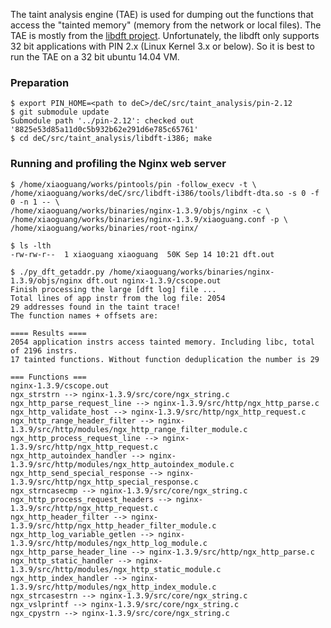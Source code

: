 The taint analysis engine (TAE) is used for dumping out the functions that access the "tainted memory" (memory from the network or local files).
The TAE is mostly from the [libdft project](https://www.cs.columbia.edu/~vpk/research/libdft/). Unfortunately, the libdft only supports 32 bit applications with PIN 2.x (Linux Kernel 3.x or below).
So it is best to run the TAE on a 32 bit ubuntu 14.04 VM.

### Preparation
```
$ export PIN_HOME=<path to deC>/deC/src/taint_analysis/pin-2.12
$ git submodule update 
Submodule path '../pin-2.12': checked out '8825e53d85a11d0c5b932b62e291d6e785c65761'
$ cd deC/src/taint_analysis/libdft-i386; make
```

### Running and profiling the Nginx web server
```
$ /home/xiaoguang/works/pintools/pin -follow_execv -t \
/home/xiaoguang/works/deC/src/libdft-i386/tools/libdft-dta.so -s 0 -f 0 -n 1 -- \
/home/xiaoguang/works/binaries/nginx-1.3.9/objs/nginx -c \
/home/xiaoguang/works/binaries/nginx-1.3.9/xiaoguang.conf -p \
/home/xiaoguang/works/binaries/root-nginx/ 

$ ls -lth    
-rw-rw-r--  1 xiaoguang xiaoguang  50K Sep 14 10:21 dft.out

$ ./py_dft_getaddr.py /home/xiaoguang/works/binaries/nginx-1.3.9/objs/nginx dft.out nginx-1.3.9/cscope.out 
Finish processing the large [dft log] file ...
Total lines of app instr from the log file: 2054
29 addresses found in the taint trace!
The function names + offsets are:

==== Results ====
2054 application instrs access tainted memory. Including libc, total of 2196 instrs.
17 tainted functions. Without function deduplication the number is 29

=== Functions ===
nginx-1.3.9/cscope.out
ngx_strstrn --> nginx-1.3.9/src/core/ngx_string.c
ngx_http_parse_request_line --> nginx-1.3.9/src/http/ngx_http_parse.c
ngx_http_validate_host --> nginx-1.3.9/src/http/ngx_http_request.c
ngx_http_range_header_filter --> nginx-1.3.9/src/http/modules/ngx_http_range_filter_module.c
ngx_http_process_request_line --> nginx-1.3.9/src/http/ngx_http_request.c
ngx_http_autoindex_handler --> nginx-1.3.9/src/http/modules/ngx_http_autoindex_module.c
ngx_http_send_special_response --> nginx-1.3.9/src/http/ngx_http_special_response.c
ngx_strncasecmp --> nginx-1.3.9/src/core/ngx_string.c
ngx_http_process_request_headers --> nginx-1.3.9/src/http/ngx_http_request.c
ngx_http_header_filter --> nginx-1.3.9/src/http/ngx_http_header_filter_module.c
ngx_http_log_variable_getlen --> nginx-1.3.9/src/http/modules/ngx_http_log_module.c
ngx_http_parse_header_line --> nginx-1.3.9/src/http/ngx_http_parse.c
ngx_http_static_handler --> nginx-1.3.9/src/http/modules/ngx_http_static_module.c
ngx_http_index_handler --> nginx-1.3.9/src/http/modules/ngx_http_index_module.c
ngx_strcasestrn --> nginx-1.3.9/src/core/ngx_string.c
ngx_vslprintf --> nginx-1.3.9/src/core/ngx_string.c
ngx_cpystrn --> nginx-1.3.9/src/core/ngx_string.c
```
